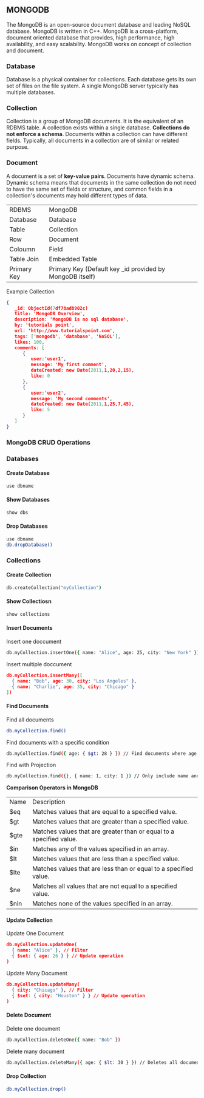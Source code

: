 ## MONGODB

The MongoDB is an open-source document database and leading NoSQL database. MongoDB is written in C++. 
MongoDB is a cross-platform, document oriented database that provides, high performance, high availability, and easy scalability. MongoDB works on concept of collection and document.

### Database
Database is a physical container for collections. 
Each database gets its own set of files on the file system. 
A single MongoDB server typically has multiple databases.

### Collection
Collection is a group of MongoDB documents. It is the equivalent of an RDBMS table. 
A collection exists within a single database. 
__Collections do not enforce a schema__. Documents within a collection can have different fields. 
Typically, all documents in a collection are of similar or related purpose.

### Document
A document is a set of __key-value pairs__. Documents have dynamic schema. Dynamic schema means that documents in the same collection do not need to have the same set of fields or structure, and common fields in a collection's documents may hold different types of data.

<table>
    <tr>
        <td>RDBMS</td>
        <td>MongoDB</td>
    </tr>
    <tr>
        <td>Database</td>
        <td>Database</td>
    </tr>
    <tr>
        <td>Table</td>
        <td>Collection</td>
    </tr>
    <tr>
        <td>Row</td>
        <td>Document</td>
    </tr>
    <tr>
        <td>Coloumn</td>
        <td>Field</td>
    </tr>
    <tr>
        <td>Table Join</td>
        <td>Embedded Table</td>
    </tr>
    <tr>
        <td>Primary Key</td>
        <td>Primary Key (Default key _id provided by MongoDB itself)</td>
    </tr>
</table>

Example Collection

```json
{
   _id: ObjectId(7df78ad8902c)
   title: 'MongoDB Overview', 
   description: 'MongoDB is no sql database',
   by: 'tutorials point',
   url: 'http://www.tutorialspoint.com',
   tags: ['mongodb', 'database', 'NoSQL'],
   likes: 100, 
   comments: [	
      {
         user:'user1',
         message: 'My first comment',
         dateCreated: new Date(2011,1,20,2,15),
         like: 0 
      },
      {
         user:'user2',
         message: 'My second comments',
         dateCreated: new Date(2011,1,25,7,45),
         like: 5
      }
   ]
}
```

### MongoDB CRUD Operations

### Databases
#### Create Database

```bash
use dbname
```

#### Show Databases

```bash
show dbs
```

#### Drop Databases

```bash
use dbname
db.dropDatabase()
```

### Collections

#### Create Collection

```bash
db.createCollection("myCollection")
```

#### Show Collectiosn

```bash
show collections
```

#### Insert Documents

Insert one doccument

```bash
db.myCollection.insertOne({ name: "Alice", age: 25, city: "New York" })
```

Insert multiple doccument
```json
db.myCollection.insertMany([
  { name: "Bob", age: 30, city: "Los Angeles" },
  { name: "Charlie", age: 35, city: "Chicago" }
])
```

#### Find Documents

Find all documents
```bash
db.myCollection.find()
```

Find documents with a specific condition

```bash
db.myCollection.find({ age: { $gt: 28 } }) // Find documents where age is greater than 28
```

Find with Projection

```bash
db.myCollection.find({}, { name: 1, city: 1 }) // Only include name and city
```

__Comparison Operators in MongoDB__

<table>
    <tr>
        <td>Name
        <td>Description
    </tr>
    <tr>
        <td>$eq</td>
        <td>Matches values that are equal to a specified value.</td>
    </tr>
    <tr>
        <td>$gt</td>
        <td>Matches values that are greater than a specified value.</td>
    </tr>
    <tr>
        <td>$gte</td>
        <td>Matches values that are greater than or equal to a specified value.</td>
    </tr>
    <tr>
        <td>$in</td>
        <td>Matches any of the values specified in an array.</td>
    </tr>
    <tr>
        <td>$lt</td>
        <td>Matches values that are less than a specified value.</td>
    </tr>
    <tr>
        <td>$lte</td>
        <td>Matches values that are less than or equal to a specified value.</td>
    </tr>
    <tr>
        <td>$ne</td>
        <td>Matches all values that are not equal to a specified value.</td>
    </tr>
    <tr>
        <td>$nin</td>
        <td>Matches none of the values specified in an array.</td>
    </tr>
<table>

#### Update Collection

Update One Document
```json
db.myCollection.updateOne(
  { name: "Alice" }, // Filter
  { $set: { age: 26 } } // Update operation
)
```

Update Many Document

```json
db.myCollection.updateMany(
  { city: "Chicago" }, // Filter
  { $set: { city: "Houston" } } // Update operation
)
````
#### Delete Document

Delete one document

```bash
db.myCollection.deleteOne({ name: "Bob" })
```

Delete many document

```bash
db.myCollection.deleteMany({ age: { $lt: 30 } }) // Deletes all documents with age less than 30
```


#### Drop Collection

```bash
db.myCollection.drop()
```

